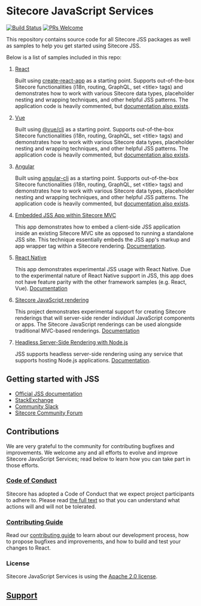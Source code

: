 # Sitecore JavaScript Services

[![Build Status](https://dev.azure.com/sitecorejss/sitecore-jss-ci/_apis/build/status/Sitecore.jss?branchName=master)](https://dev.azure.com/sitecorejss/sitecore-jss-ci/_build/latest?definitionId=1?branchName=master) [![PRs Welcome](https://img.shields.io/badge/PRs-welcome-brightgreen.svg)](contributing.md#pull-requests)

This repository contains source code for all Sitecore JSS packages as well as samples to help you get started using Sitecore JSS.

Below is a list of samples included in this repo:

1. [React](/samples/react)

   Built using [create-react-app](https://github.com/facebook/create-react-app) as a starting point. Supports out-of-the-box Sitecore functionalities (i18n, routing, GraphQL, set &lt;title&gt; tags) and demonstrates how to work with various Sitecore data types, placeholder nesting and wrapping techniques, and other helpful JSS patterns. The application code is heavily commented, but [documentation also exists](http://jss.sitecore.net/docs/client-frameworks/react/sample-app).

1. [Vue](/samples/vue)

   Built using [@vue/cli](https://cli.vuejs.org/) as a starting point. Supports out-of-the-box Sitecore functionalities (i18n, routing, GraphQL, set &lt;title&gt; tags) and demonstrates how to work with various Sitecore data types, placeholder nesting and wrapping techniques, and other helpful JSS patterns. The application code is heavily commented, but [documentation also exists](http://jss.sitecore.net/docs/client-frameworks/vue/sample-app).

1. [Angular](/samples/angular)

   Built using [angular-cli](https://cli.angular.io/) as a starting point. Supports out-of-the-box Sitecore functionalities (i18n, routing, GraphQL, set &lt;title&gt; tags) and demonstrates how to work with various Sitecore data types, placeholder nesting and wrapping techniques, and other helpful JSS patterns. The application code is heavily commented, but [documentation also exists](http://jss.sitecore.net/docs/client-frameworks/angular/sample-app).

1. [Embedded JSS App within Sitecore MVC](/samples/sitecore-embedded-jss-app)

   This app demonstrates how to embed a client-side JSS application inside an existing Sitecore MVC site as opposed to running a standalone JSS site. This technique essentially embeds the JSS app's markup and app wrapper tag within a Sitecore rendering. [Documentation](http://jss.sitecore.net/docs/techniques/mvc-integration/client-side-embedding).

1. [React Native](/samples/react-native)

   This app demonstrates experimental JSS usage with React Native. Due to the experimental nature of React Native support in JSS, this app does not have feature parity with the other framework samples (e.g. React, Vue). [Documentation](http://jss.sitecore.net/docs/client-frameworks/react-native)

1. [Sitecore JavaScript rendering](/samples/sitecore-javascript-renderings)

   This project demonstrates experimental support for creating Sitecore renderings that will server-side render individual JavaScript components or apps. The Sitecore JavaScript renderings can be used alongside traditional MVC-based renderings. [Documentation](http://jss.sitecore.net/docs/techniques/mvc-integration/javascript-rendering)

1. [Headless Server-Side Rendering with Node.js](/samples/node-headless-ssr-proxy)

   JSS supports headless server-side rendering using any service that supports hosting Node.js applications. [Documentation](http://jss.sitecore.net/docs/techniques/ssr/headless-mode-ssr).

## Getting started with JSS

- [Official JSS documentation](https://jss.sitecore.net/)
- [StackExchange](https://sitecore.stackexchange.com/)
- [Community Slack](https://sitecorechat.slack.com/messages/jss)
- [Sitecore Community Forum](https://community.sitecore.net/developers/f/40)

## Contributions

We are very grateful to the community for contributing bugfixes and improvements. We welcome any and all efforts to evolve and improve Sitecore JavaScript Services; read below to learn how you can take part in those efforts.

### [Code of Conduct](CODE_OF_CONDUCT.md)

Sitecore has adopted a Code of Conduct that we expect project participants to adhere to. Please read [the full text](CODE_OF_CONDUCT.md) so that you can understand what actions will and will not be tolerated.

### [Contributing Guide](CONTRIBUTING.md)

Read our [contributing guide](CONTRIBUTING.md) to learn about our development process, how to propose bugfixes and improvements, and how to build and test your changes to React.

### License

Sitecore JavaScript Services is using the [Apache 2.0 license](LICENSE.MD).

## [Support](SUPPORT.md)
